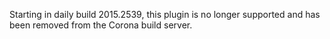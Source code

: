 Starting in daily build 2015.2539, this plugin is no longer supported and has been removed from the Corona build server.
